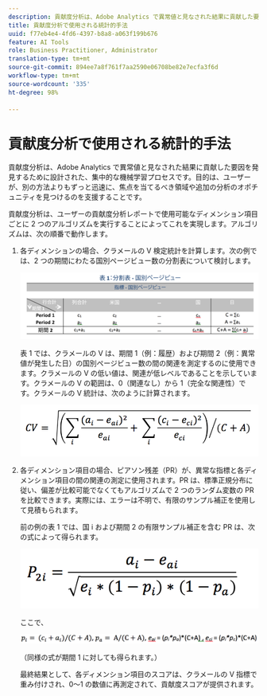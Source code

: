 ```yaml
---
description: 貢献度分析は、Adobe Analytics で異常値と見なされた結果に貢献した要因を発見するために設計された、集中的な機械学習プロセスです。目的は、ユーザーが、別の方法よりもずっと迅速に、焦点を当てるべき領域や追加の分析のオポチュニティを見つけるのを支援することです。
title: 貢献度分析で使用される統計的手法
uuid: f77eb4e4-4fd6-4397-b8a8-a063f199b676
feature: AI Tools
role: Business Practitioner, Administrator
translation-type: tm+mt
source-git-commit: 894ee7a8f761f7aa2590e06708be82e7ecfa3f6d
workflow-type: tm+mt
source-wordcount: '335'
ht-degree: 98%

---
```



# 貢献度分析で使用される統計的手法

貢献度分析は、Adobe Analytics で異常値と見なされた結果に貢献した要因を発見するために設計された、集中的な機械学習プロセスです。目的は、ユーザーが、別の方法よりもずっと迅速に、焦点を当てるべき領域や追加の分析のオポチュニティを見つけるのを支援することです。

貢献度分析は、ユーザーの貢献度分析レポートで使用可能なディメンション項目ごとに 2 つのアルゴリズムを実行することによってこれを実現します。アルゴリズムは、次の順番で動作します。

1. 各ディメンションの場合、クラメールの V 検定統計を計算します。次の例では、2 つの期間にわたる国別ページビュー数の分割表について検討します。

   ![](assets/contingency_table.png)

   表 1 では、クラメールの V は、期間 1（例：履歴）および期間 2（例：異常値が発生した日）の国別ページビュー数の間の関連を測定するのに使用できます。クラメールの V の低い値は、関連が低レベルであることを示しています。クラメールの V の範囲は、0（関連なし）から 1（完全な関連性）です。クラメールの V 統計は、次のように計算されます。

   ![](assets/cramers-v.png)

1. 各ディメンション項目の場合、ピアソン残差（PR）が、異常な指標と各ディメンション項目の間の関連の測定に使用されます。PR は、標準正規分布に従い、偏差が比較可能でなくてもアルゴリズムで 2 つのランダム変数の PR を比較できます。実際には、エラーは不明で、有限のサンプル補正を使用して見積もられます。

   前の例の表 1 では、国 i および期間 2 の有限サンプル補正を含む PR は、次の式によって得られます。

   ![](assets/persons-residual.png)

   ここで、

   ![](assets/pr-example.png)

   （同様の式が期間 1 に対しても得られます。）

   最終結果として、各ディメンション項目のスコアは、クラメールの V 指標で重み付けされ、0～1 の数値に再測定されて、貢献度スコアが提供されます。

